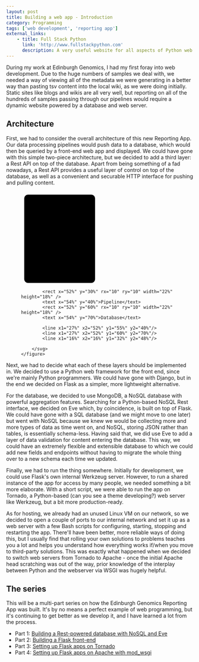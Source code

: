 ```yaml
---
layout: post
title: Building a web app - Introduction
category: Programming
tags: ['web development', 'reporting app']
external_links:
    - title: Full Stack Python
      link: 'http://www.fullstackpython.com'
      description: A very useful website for all aspects of Python web development.
---
```


During my work at Edinburgh Genomics, I had my first foray into web development. Due to the huge numbers of samples we deal with, we needed a way of viewing all of the metadata we were generating in a better way than pasting tsv content into the local wiki, as we were doing initially. Static sites like blogs and wikis are all very well, but reporting on all of the hundreds of samples passing through our pipelines would require a dynamic website powered by a database and web server.

## Architecture
First, we had to consider the overall architecture of this new Reporting App. Our data processing pipelines would push data to a database, which would then be queried by a front-end web app and displayed. We could have gone with this simple two-piece architecture, but we decided to add a third layer: a Rest API on top of the database. Apart from being something of a fad nowadays, a Rest API provides a useful layer of control on top of the database, as well as a convenient and securable HTTP interface for pushing and pulling content.

<div>
    <figure class="fig">
        <svg height="250" width="100%" style="display:inline;">
            <rect x="2%" y="4%" rx="10" ry="10" width="45%" height="95%">HTTP server</rect>
            <rect x="5%" y="14%" rx="10" ry="10" width="22%" height="18%" />
            <text x="7%" y="24%">Front end</text>
            <rect x="5%" y="48%" rx="10" ry="10" width="22%" height="18%" />
            <text x="7%" y="58%">Rest API</text>
            <text x="7%" y="85%">HTTP server</text>

            <rect x="52%" y="30%" rx="10" ry="10" width="22%" height="18%" />
            <text x="54%" y="40%">Pipeline</text>
            <rect x="52%" y="60%" rx="10" ry="10" width="22%" height="18%" />
            <text x="54%" y="70%">Database</text>

            <line x1="27%" x2="52%" y1="55%" y2="40%"/>
            <line x1="27%" x2="52%" y1="60%" y2="70%"/>
            <line x1="16%" x2="16%" y1="32%" y2="48%"/>

        </svg>
    </figure>
</div>

Next, we had to decide what each of these layers should be implemented in. We decided to use a Python web framework for the front end, since we're mainly Python programmers. We could have gone with Django, but in the end we decided on Flask as a simpler, more lightweight alternative.

For the database, we decided to use MongoDB, a NoSQL database with powerful aggregation features. Searching for a Python-based NoSQL Rest interface, we decided on Eve which, by coincidence, is built on top of Flask. We could have gone with a SQL database (and we might move to one later) but went with NoSQL because we knew we would be collecting more and more types of data as time went on, and NoSQL, storing JSON rather than tables, is essentially schema-less. Having said that, we did use Eve to add a layer of data validation for content entering the database. This way, we could have an extremely flexible and extensible database to which we could add new fields and endpoints without having to migrate the whole thing over to a new schema each time we updated.

Finally, we had to run the thing somewhere. Initially for development, we could use Flask's own internal Werkzeug server. However, to run a shared instance of the app for access by many people, we needed something a bit more elaborate. With a short script, we were able to run the app on Tornado, a Python-based (can you see a theme developing?) web server like Werkzeug, but a bit more production-ready.

As for hosting, we already had an unused Linux VM on our network, so we decided to open a couple of ports to our internal network and set it up as a web server with a few Bash scripts for configuring, starting, stopping and restarting the app. There'll have been better, more reliable ways of doing this, but I usually find that rolling your own solutions to problems teaches you a lot and helps you understand how everything works if/when you move to third-party solutions. This was exactly what happened when we decided to switch web servers from Tornado to Apache - once the initial Apache head scratching was out of the way, prior knowledge of the interplay between Python and the webserver via WSGI was hugely helpful.

## The series
This will be a multi-part series on how the Edinburgh Genomics Reporting App was built. It's by no means a perfect example of web programming, but it's continuing to get better as we develop it, and I have learned a lot from the process.

- Part 1: [Building a Rest-powered database with NoSQL and Eve](/programming/2016/07/15/web_app_1_nosql_and_eve.html)
- Part 2: [Building a Flask front-end](/programming/2016/07/15/web_app_2_flask.html)
- Part 3: [Setting up Flask apps on Tornado](/programming/2016/07/19/web_app_3_tornado.html)
- Part 4: [Setting up Flask apps on Apache with mod_wsgi](/programming/2016/07/29/web_app_4_apache.html)
